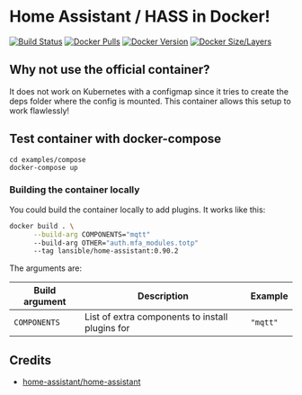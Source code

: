 # Home Assistant / HASS in Docker!

[![Build Status](https://github.com/LANsible/docker-home-assistant/actions/workflows/docker.yml/badge.svg)](https://github.com/LANsible/docker-home-assistant/actions/workflows/docker.yml)
[![Docker Pulls](https://img.shields.io/docker/pulls/lansible/home-assistant.svg)](https://hub.docker.com/r/lansible/home-assistant)
[![Docker Version](https://img.shields.io/docker/v/lansible/home-assistant.svg?sort=semver)](https://hub.docker.com/r/lansible/home-assistant)
[![Docker Size/Layers](https://img.shields.io/docker/image-size/lansible/home-assistant.svg?sort=semver)](https://hub.docker.com/r/lansible/home-assistant)

## Why not use the official container?

It does not work on Kubernetes with a configmap since it tries to create the deps folder where the config is mounted.
This container allows this setup to work flawlessly!

## Test container with docker-compose

```
cd examples/compose
docker-compose up
```

### Building the container locally

You could build the container locally to add plugins. It works like this:

```bash
docker build . \
      --build-arg COMPONENTS="mqtt"
      --build-arg OTHER="auth.mfa_modules.totp"
      --tag lansible/home-assistant:0.90.2
```
The arguments are:

| Build argument | Description                                    | Example                   |
|----------------|------------------------------------------------|---------------------------|
| `COMPONENTS`   | List of extra components to install plugins for      | `"mqtt"`         |

## Credits

* [home-assistant/home-assistant](https://github.com/home-assistant/home-assistant)
